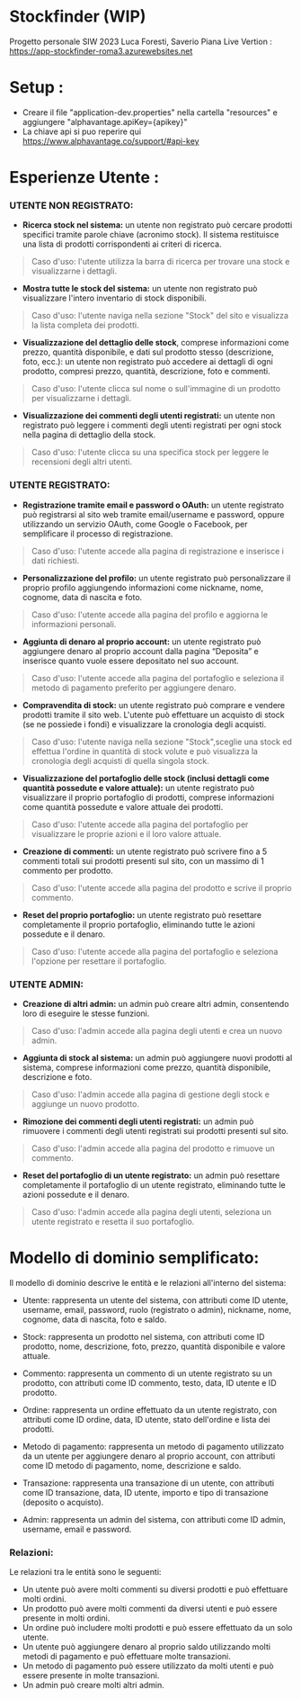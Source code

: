 # Stockfinder (WIP)

Progetto personale SIW 2023 Luca Foresti, Saverio Piana
Live Vertion : https://app-stockfinder-roma3.azurewebsites.net
# Setup :
- Creare il file "application-dev.properties" nella cartella "resources" e aggiungere "alphavantage.apiKey={apikey}"
- La chiave api si puo reperire qui https://www.alphavantage.co/support/#api-key
# Esperienze Utente :

### UTENTE NON REGISTRATO:
- **Ricerca stock nel sistema:** un utente non registrato può cercare prodotti specifici tramite parole chiave (acronimo stock). Il sistema restituisce una lista di prodotti corrispondenti ai criteri di ricerca.
> Caso d'uso: l'utente utilizza la barra di ricerca per trovare una stock e visualizzarne i dettagli.

- **Mostra tutte le stock del sistema:** un utente non registrato può visualizzare l'intero inventario di stock disponibili.
> Caso d'uso: l'utente naviga nella sezione "Stock" del sito e visualizza la lista completa dei prodotti.

- **Visualizzazione del dettaglio delle stock**, comprese informazioni come prezzo, quantità disponibile, e dati sul prodotto stesso (descrizione, foto, ecc.): un utente non registrato può accedere ai dettagli di ogni prodotto, compresi prezzo, quantità, descrizione, foto e commenti.
> Caso d'uso: l'utente clicca sul nome o sull'immagine di un prodotto per visualizzarne i dettagli.

- **Visualizzazione dei commenti degli utenti registrati:** un utente non registrato può leggere i commenti degli utenti registrati per ogni stock nella pagina di dettaglio della stock.
> Caso d'uso: l'utente clicca su una specifica stock  per leggere le recensioni degli altri utenti.

### UTENTE REGISTRATO:
- **Registrazione tramite email e password o OAuth:** un utente registrato può registrarsi al sito web tramite email/username e password, oppure utilizzando un servizio OAuth, come Google o Facebook, per semplificare il processo di registrazione.
> Caso d'uso: l'utente accede alla pagina di registrazione e inserisce i dati richiesti.

- **Personalizzazione del profilo:** un utente registrato può personalizzare il proprio profilo aggiungendo informazioni come nickname, nome, cognome, data di nascita e foto.
> Caso d'uso: l'utente accede alla pagina del profilo e aggiorna le informazioni personali.

- **Aggiunta di denaro al proprio account:** un utente registrato può aggiungere denaro al proprio account dalla pagina “Deposita” e inserisce quanto vuole essere depositato nel suo account.
> Caso d'uso: l'utente accede alla pagina del portafoglio e seleziona il metodo di pagamento preferito per aggiungere denaro.

- **Compravendita di stock:** un utente registrato può comprare e vendere prodotti tramite il sito web. L'utente può effettuare un acquisto di stock (se ne possiede i fondi)  e visualizzare la cronologia degli acquisti.
> Caso d'uso: l'utente naviga nella sezione "Stock",sceglie una stock ed  effettua l'ordine in quantità di stock volute e può visualizza la cronologia degli acquisti di quella singola stock.

- **Visualizzazione del portafoglio delle stock (inclusi dettagli come quantità possedute e valore attuale):** un utente registrato può visualizzare il proprio portafoglio di prodotti, comprese informazioni come quantità possedute e valore attuale dei prodotti.
> Caso d'uso: l'utente accede alla pagina del portafoglio per visualizzare le proprie azioni e il loro valore attuale.

- **Creazione di commenti:** un utente registrato può scrivere fino a 5 commenti totali sui prodotti presenti sul sito, con un massimo di 1 commento per prodotto.
> Caso d'uso: l'utente accede alla pagina del prodotto e scrive il proprio commento.

- **Reset del proprio portafoglio:** un utente registrato può resettare completamente il proprio portafoglio, eliminando tutte le azioni possedute e il denaro.
> Caso d'uso: l'utente accede alla pagina del portafoglio e seleziona l'opzione per resettare il portafoglio.

### UTENTE ADMIN:
- **Creazione di altri admin:** un admin può creare altri admin, consentendo loro di eseguire le stesse funzioni.
> Caso d'uso: l'admin accede alla pagina degli utenti e crea un nuovo admin.

- **Aggiunta di stock al sistema:** un admin può aggiungere nuovi prodotti al sistema, comprese informazioni come prezzo, quantità disponibile, descrizione e foto.
> Caso d'uso: l'admin accede alla pagina di gestione degli stock e aggiunge un nuovo prodotto.

- **Rimozione dei commenti degli utenti registrati:** un admin può rimuovere i commenti degli utenti registrati sui prodotti presenti sul sito.
> Caso d'uso: l'admin accede alla pagina del prodotto e rimuove un commento.

- **Reset del portafoglio di un utente registrato:** un admin può resettare completamente il portafoglio di un utente registrato, eliminando tutte le azioni possedute e il denaro.
> Caso d'uso: l'admin accede alla pagina degli utenti, seleziona un utente registrato e resetta il suo portafoglio.

# Modello di dominio semplificato:

Il modello di dominio descrive le entità e le relazioni all'interno del sistema:

- Utente: rappresenta un utente del sistema, con attributi come ID utente, username, email, password, ruolo (registrato o admin), nickname, nome, cognome, data di nascita, foto e saldo.

- Stock: rappresenta un prodotto nel sistema, con attributi come ID prodotto, nome, descrizione, foto, prezzo, quantità disponibile e valore attuale.

- Commento: rappresenta un commento di un utente registrato su un prodotto, con attributi come ID commento, testo, data, ID utente e ID prodotto.

- Ordine: rappresenta un ordine effettuato da un utente registrato, con attributi come ID ordine, data, ID utente, stato dell'ordine e lista dei prodotti.

- Metodo di pagamento: rappresenta un metodo di pagamento utilizzato da un utente per aggiungere denaro al proprio account, con attributi come ID metodo di pagamento, nome, descrizione e saldo.

- Transazione: rappresenta una transazione di un utente, con attributi come ID transazione, data, ID utente, importo e tipo di transazione (deposito o acquisto).

- Admin: rappresenta un admin del sistema, con attributi come ID admin, username, email e password.

 ### Relazioni:

Le relazioni tra le entità sono le seguenti:

- Un utente può avere molti commenti su diversi prodotti e può effettuare molti ordini.
- Un prodotto può avere molti commenti da diversi utenti e può essere presente in molti ordini.
- Un ordine può includere molti prodotti e può essere effettuato da un solo utente.
- Un utente può aggiungere denaro al proprio saldo utilizzando molti metodi di pagamento e può effettuare molte transazioni.
- Un metodo di pagamento può essere utilizzato da molti utenti e può essere presente in molte transazioni.
- Un admin può creare molti altri admin.
